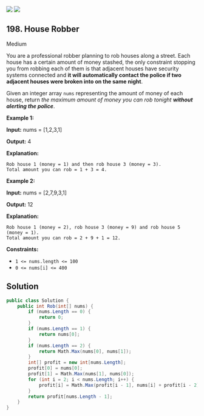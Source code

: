 [![](https://img.shields.io/github/stars/javadev/LeetCode-in-All?label=Stars&style=flat-square)](https://github.com/javadev/LeetCode-in-All)
[![](https://img.shields.io/github/forks/javadev/LeetCode-in-All?label=Fork%20me%20on%20GitHub%20&style=flat-square)](https://github.com/javadev/LeetCode-in-All/fork)

## 198\. House Robber

Medium

You are a professional robber planning to rob houses along a street. Each house has a certain amount of money stashed, the only constraint stopping you from robbing each of them is that adjacent houses have security systems connected and **it will automatically contact the police if two adjacent houses were broken into on the same night**.

Given an integer array `nums` representing the amount of money of each house, return _the maximum amount of money you can rob tonight **without alerting the police**_.

**Example 1:**

**Input:** nums = [1,2,3,1]

**Output:** 4

**Explanation:**

    Rob house 1 (money = 1) and then rob house 3 (money = 3).
    Total amount you can rob = 1 + 3 = 4. 

**Example 2:**

**Input:** nums = [2,7,9,3,1]

**Output:** 12

**Explanation:**

    Rob house 1 (money = 2), rob house 3 (money = 9) and rob house 5 (money = 1).
    Total amount you can rob = 2 + 9 + 1 = 12. 

**Constraints:**

*   `1 <= nums.length <= 100`
*   `0 <= nums[i] <= 400`

## Solution

```csharp
public class Solution {
    public int Rob(int[] nums) {
        if (nums.Length == 0) {
            return 0;
        }
        if (nums.Length == 1) {
            return nums[0];
        }
        if (nums.Length == 2) {
            return Math.Max(nums[0], nums[1]);
        }
        int[] profit = new int[nums.Length];
        profit[0] = nums[0];
        profit[1] = Math.Max(nums[1], nums[0]);
        for (int i = 2; i < nums.Length; i++) {
            profit[i] = Math.Max(profit[i - 1], nums[i] + profit[i - 2]);
        }
        return profit[nums.Length - 1];
    }
}
```